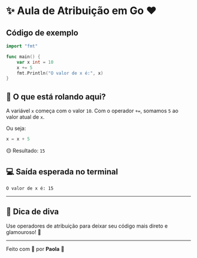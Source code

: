 # ✨ Aula de Atribuição em Go ❤️

## Código de exemplo

```go
import "fmt"

func main() {
    var x int = 10
    x += 5
    fmt.Println("O valor de x é:", x)
}
```

## 💬 O que está rolando aqui?

A variável `x` começa com o valor `10`.
Com o operador `+=`, somamos `5` ao valor atual de `x`.

Ou seja:

```go
x = x + 5
```

🟡 Resultado: `15`

## 💻 Saída esperada no terminal

```plaintext
O valor de x é: 15
```

---

## 💅 Dica de diva

Use operadores de atribuição para deixar seu código mais direto e glamouroso! 💋

---

Feito com 💖 por **Paola** 💋
